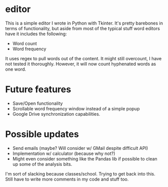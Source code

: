 # editor

This is a simple editor I wrote in Python with Tkinter. It's pretty barebones in terms of functionality, but aside from most of the typical stuff word editors have it includes the following:

- Word count
- Word frequency

It uses regex to pull words out of the content. It might still overcount, I have not tested it thoroughly. However, it will now count hyphenated words as one word.

# Future features

- Save/Open functionality
- Scrollable word frequency window instead of a simple popup
- Google Drive synchronization capabilities. 

# Possible updates

- Send emails (maybe? Will consider w/ GMail despite difficult API)
- Implementation w/ calculator (because why not?)
- Might even consider something like the Pandas lib if possible to clean up some of the analysis bits.

I'm sort of slacking because classes/school. Trying to get back into this. Still have to write more comments in my code and stuff too.

